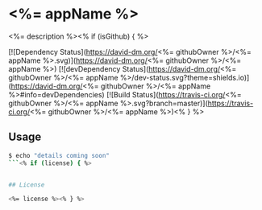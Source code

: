 # <%= appName %>

<%= description %><% if (isGithub) { %>

[![Dependency Status](https://david-dm.org/<%= githubOwner %>/<%= appName %>.svg)](https://david-dm.org/<%= githubOwner %>/<%= appName %>)
[![devDependency Status](https://david-dm.org/<%= githubOwner %>/<%= appName %>/dev-status.svg?theme=shields.io)](https://david-dm.org/<%= githubOwner %>/<%= appName %>#info=devDependencies)
[![Build Status](https://travis-ci.org/<%= githubOwner %>/<%= appName %>.svg?branch=master)](https://travis-ci.org/<%= githubOwner %>/<%= appName %>)<% } %>


## Usage

```bash
$ echo "details coming soon"
```<% if (license) { %>


## License

<%= license %><% } %>
